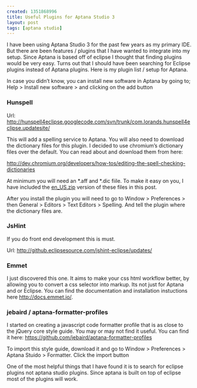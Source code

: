```yaml
--- 
created: 1351868996
title: Useful Plugins for Aptana Studio 3
layout: post
tags: [aptana studio]
---
```

<p>I  have been using Aptana Studio 3 for the past few years as my primary  IDE. But there are been features / plugins that I have wanted to  integrate into my setup. Since Aptana is based off of eclipse I thought  that finding plugins would be very easy. Turns out that I should have  been searching for Eclipse plugins instead of Aptana plugins. Here is my  plugin list / setup for Aptana.</p>
<p>In  case you didn&rsquo;t know, you can install new software in Aptana by going  to; Help &gt; Install new software &gt; and clicking on the add button</p>
<h3>Hunspell</h3>
<p>Url: <a href="http://hunspell4eclipse.googlecode.com/svn/trunk/com.lorands.hunspell4eclipse.updatesite/">http://hunspell4eclipse.googlecode.com/svn/trunk/com.lorands.hunspell4eclipse.updatesite/</a></p>
<p>This  will add a spelling service to Aptana. You will also need to download  the dictionary files for this plugin. I decided to use chromium&rsquo;s  dictionary files over the default. You can read about and download them from  here:</p>
<p><a href="http://dev.chromium.org/developers/how-tos/editing-the-spell-checking-dictionaries">http://dev.chromium.org/developers/how-tos/editing-the-spell-checking-dictionaries</a></p>
<p>At  minimum you will need an *.aff and *.dic fiile. To make it easy on you,  I have included the <a href="/media/2012-11-02-useful-plugins-for-apatan-studio-3/en_US.zip" target="_blank">en_US.zip</a> version of these files in this post.</p>
<p>After  you install the plugin you will need to go to Window &gt; Preferences  &gt; then General &gt; Editors &gt; Text Editors &gt; Spelling. And tell  the plugin where the dictionary files are.</p>
<h3>JsHint</h3>
<p>If you do front end development this is must.</p>
<p>Url: <a href="http://github.eclipsesource.com/jshint-eclipse/updates/">http://github.eclipsesource.com/jshint-eclipse/updates/</a></p>
<h3>Emmet</h3>
<p>I  just discovered this one. It aims to make your css html workflow  better, by allowing you to convert a css selector into markup. Its not  just for Aptana and or Eclipse. You can find the documentation and  installation instuctions here <a href="http://docs.emmet.io/">http://docs.emmet.io/</a>.</p>
<h3>jebaird / aptana-formatter-profiles</h3>
<p>I  started on creating a javascript code formatter profile that is as  close to the jQuery core style guide. You may or may not find it useful.  You can find it here: <a href="https://github.com/jebaird/aptana-formatter-profiles">https://github.com/jebaird/aptana-formatter-profiles</a></p>
<p>To  import this style guide, download it and go to Window &gt; Preferences  &gt; Aptana Stuido &gt; Formatter. Click the import button</p>

One of the most helpful things that I have found it is to search for eclipse plugins not aptana studio plugins. Since aptana is built on top of eclipse most of the plugins will work.
